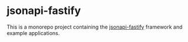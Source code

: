 # jsonapi-fastify

This is a monorepo project containing the [jsonapi-fastify](lib/README.md) framework and example applications.
